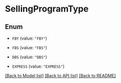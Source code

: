# SellingProgramType

## Enum


* `FBY` (value: `"FBY"`)

* `FBS` (value: `"FBS"`)

* `DBS` (value: `"DBS"`)

* `EXPRESS` (value: `"EXPRESS"`)


[[Back to Model list]](../README.md#documentation-for-models) [[Back to API list]](../README.md#documentation-for-api-endpoints) [[Back to README]](../README.md)


